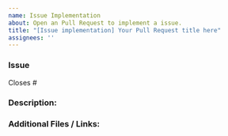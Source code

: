 ```yaml
---
name: Issue Implementation
about: Open an Pull Request to implement a issue.
title: "[Issue implementation] Your Pull Request title here"
assignees: ''
---
```

<!--
  Fill in the placeholders below. Delete any headings and placeholders that you do not fill in. 
-->
### Issue
<!-- Your Pull Request will close/resolve which issue -->
Closes #

### Description:
<!-- Describe your Pull Request here. -->

### Additional Files / Links:
<!-- Attach additional files or links to content related to the Pull Request here (images/gifs/videos etc). -->
